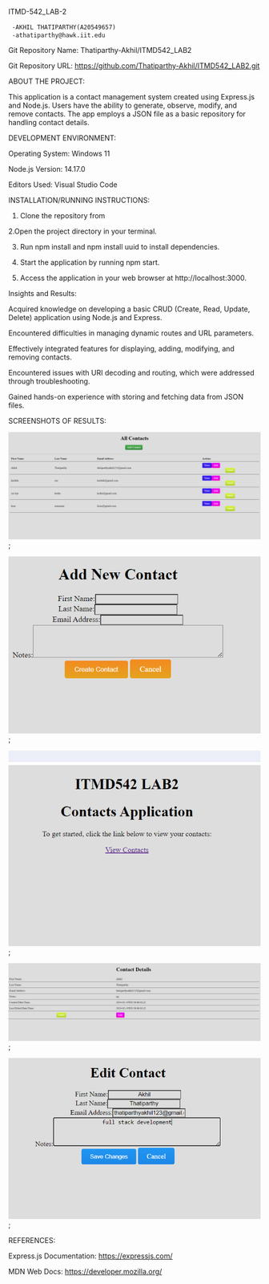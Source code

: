   ITMD-542_LAB-2


     -AKHIL THATIPARTHY(A20549657)
     -athatiparthy@hawk.iit.edu


Git Repository Name: Thatiparthy-Akhil/ITMD542_LAB2


Git Repository URL:  https://github.com/Thatiparthy-Akhil/ITMD542_LAB2.git

                                                                        
 ABOUT THE PROJECT:


This application is a contact management system created using Express.js and Node.js. Users have the ability to generate, observe, modify, and remove contacts. The app employs a JSON file as a basic repository for handling contact details.

DEVELOPMENT ENVIRONMENT:


Operating System: Windows 11  

Node.js Version: 14.17.0


Editors Used: Visual Studio Code 

                                                                     
INSTALLATION/RUNNING INSTRUCTIONS:

  1. Clone the repository from  

  2.Open the project directory in your terminal.

  3. Run npm install and npm install uuid to install dependencies.  

  4. Start the application by running npm start.

  5. Access the application in your web browser at  http://localhost:3000.     

                                                              
  Insights and Results:                                                             

 Acquired knowledge on developing a basic CRUD (Create, Read, Update, Delete) application using Node.js and Express.

Encountered difficulties in managing dynamic routes and URL parameters.

Effectively integrated features for displaying, adding, modifying, and removing contacts.

Encountered issues with URI decoding and routing, which were addressed through troubleshooting.

Gained hands-on experience with storing and fetching data from JSON files.

                                                     
SCREENSHOTS OF RESULTS: 

![Alt text](<Screenshot 2024-02-18 220327-1.png>);

![alt text](<Screenshot 2024-02-18 220344.png>);

![alt text](<Screenshot 2024-02-18 220049.png>);


 ![alt text](<Screenshot 2024-02-18 220401.png>);
 
 
  ![alt text](<Screenshot 2024-02-18 220429.png>);




                                                                     

REFERENCES:


Express.js Documentation: https://expressjs.com/  

                                                                         
MDN Web Docs: https://developer.mozilla.org/                                                              
                                                               